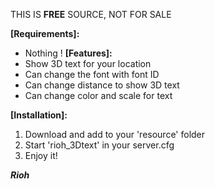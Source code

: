 THIS IS **FREE** SOURCE, NOT FOR SALE

**[Requirements]:**
- Nothing !
**[Features]:**
- Show 3D text for your location
- Can change the font with font ID
- Can change distance to show 3D text
- Can change color and scale for text

**[Installation]:**

1. Download and add to your 'resource' folder
2. Start 'rioh_3Dtext' in your server.cfg
3. Enjoy it!

***Rioh***
